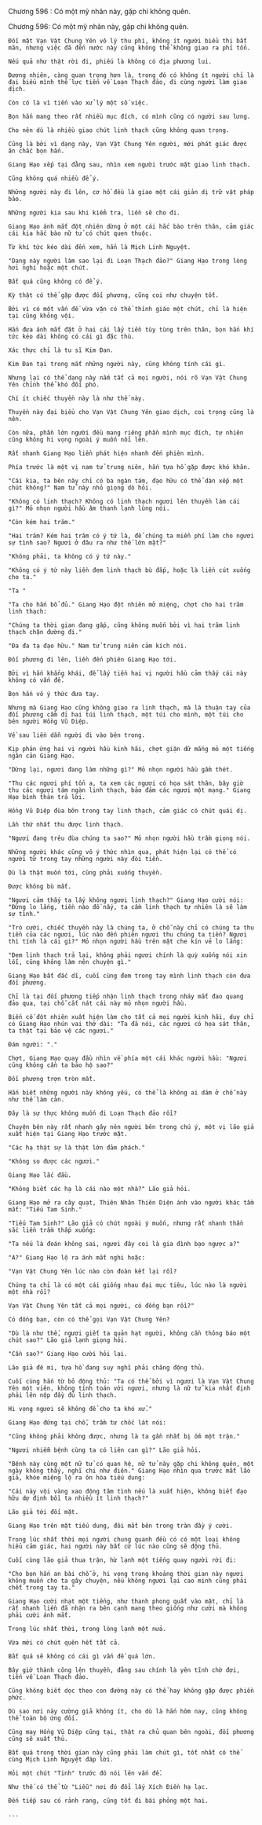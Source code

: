 




Chương 596 : Có một mỹ nhân này, gặp chi không quên.


Chương 596: Có một mỹ nhân này, gặp chi không quên.

	Đối mặt Vạn Vật Chung Yên vô lý thu phí, không ít người biểu thị bất mãn, nhưng việc đã đến nước này cũng không thể không giao ra phí tổn.

	Nếu quả như thật rời đi, phiếu là không có địa phương lui.

	Đương nhiên, càng quan trọng hơn là, trong đó có không ít người chỉ là đại biểu mình thế lực tiến về Loạn Thạch đảo, đi cùng người làm giao dịch.

	Còn có là vì tiến vào xử lý một số việc.

	Bọn hắn mang theo rất nhiều mục đích, có mình cũng có người sau lưng.

	Cho nên dù là nhiều giao chút linh thạch cũng không quan trọng.

	Cũng là bởi vì dạng này, Vạn Vật Chung Yên người, mới phát giác được ăn chắc bọn hắn.

	Giang Hạo xếp tại đằng sau, nhìn xem người trước mặt giao linh thạch.

	Cũng không quá nhiều để ý.

	Những người này đi lên, cơ hồ đều là giao một cái giản dị trữ vật pháp bảo.

	Những người kia sau khi kiểm tra, liền sẽ cho đi.

	Giang Hạo ánh mắt đột nhiên dừng ở một cái hắc bào trên thân, cảm giác cái kia hắc bào nữ tử có chút quen thuộc.

	Từ khí tức kéo dài đến xem, hẳn là Mịch Linh Nguyệt.

	"Dạng này người làm sao lại đi Loạn Thạch đảo?" Giang Hạo trong lòng hơi nghi hoặc một chút.

	Bất quá cũng không có để ý.

	Kỳ thật có thể gặp được đối phương, cũng coi như chuyện tốt.

	Bởi vì có một vấn đề vừa vặn có thể thỉnh giáo một chút, chỉ là hiện tại cũng không vội.

	Hắn đưa ánh mắt đặt ở hai cái lấy tiền tùy tùng trên thân, bọn hắn khí tức kéo dài không có cái gì đặc thù.

	Xác thực chỉ là tu sĩ Kim Đan.

	Kim Đan tại trong mắt những người này, cũng không tính cái gì.

	Nhưng lại có thể dạng này nắm tất cả mọi người, nói rõ Vạn Vật Chung Yên chỉnh thể khó đối phó.

	Chí ít chiếc thuyền này là như thế này.

	Thuyền này đại biểu cho Vạn Vật Chung Yên giao dịch, coi trọng cũng là nên.

	Còn nữa, phần lớn người đều mang riêng phần mình mục đích, tự nhiên cũng không hi vọng ngoài ý muốn nổi lên.

	Rất nhanh Giang Hạo liền phát hiện nhanh đến phiên mình.

	Phía trước là một vị nam tử trung niên, hắn tựa hồ gặp được khó khăn.

	"Cái kia, ta bên này chỉ có ba ngàn tám, đạo hữu có thể dàn xếp một chút không?" Nam tử này nhỏ giọng dò hỏi.

	"Không có linh thạch? Không có linh thạch ngươi lên thuyền làm cái gì?" Mỏ nhọn người hầu âm thanh lạnh lùng nói.

	"Còn kém hai trăm."

	"Hai trăm? Kém hai trăm có ý tứ là, để chúng ta miễn phí làm cho ngươi sự tình sao? Ngươi ở đâu ra như thế lớn mặt?"

	"Không phải, ta không có ý tứ này."

	"Không có ý tứ này liền đem linh thạch bù đắp, hoặc là liền cút xuống cho ta."

	"Ta "

	"Ta cho hắn bổ đủ." Giang Hạo đột nhiên mở miệng, chợt cho hai trăm linh thạch:

	"Chúng ta thời gian đang gấp, cũng không muốn bởi vì hai trăm linh thạch chặn đường đi."

	"Đa đa tạ đạo hữu." Nam tử trung niên cảm kích nói.

	Đối phương đi lên, liền đến phiên Giang Hạo tới.

	Bởi vì hắn khẳng khái, để lấy tiền hai vị người hầu cảm thấy cái này không có vấn đề.

	Bọn hắn vô ý thức đưa tay.

	Nhưng mà Giang Hạo cũng không giao ra linh thạch, mà là thuận tay của đối phương cầm đi hai túi linh thạch, một túi cho mình, một túi cho bên người Hồng Vũ Diệp.

	Về sau liền dẫn người đi vào bên trong.

	Kịp phản ứng hai vị người hầu kinh hãi, chợt giận dữ mắng mỏ một tiếng ngăn cản Giang Hạo.

	"Dừng lại, ngươi đang làm những gì?" Mỏ nhọn người hầu gầm thét.

	"Thu các ngươi phí tổn a, ta xem các ngươi có họa sát thân, bây giờ thu các ngươi tám ngàn linh thạch, bảo đảm các ngươi một mạng." Giang Hạo bình thản trả lời.

	Hồng Vũ Diệp đùa bỡn trong tay linh thạch, cảm giác có chút quái dị.

	Lần thứ nhất thu được linh thạch.

	"Ngươi đang trêu đùa chúng ta sao?" Mỏ nhọn người hầu trầm giọng nói.

	Những người khác cũng vô ý thức nhìn qua, phát hiện lại có thể có người từ trong tay những người này đòi tiền.

	Dù là thật muốn tới, cũng phải xuống thuyền.

	Được không bù mất.

	"Ngươi cảm thấy ta lấy không ngươi linh thạch?" Giang Hạo cười nói: "Đừng lo lắng, tiền nào đồ nấy, ta cầm linh thạch tự nhiên là sẽ làm sự tình."

	"Trò cười, chiếc thuyền này là chúng ta, ở chỗ này chỉ có chúng ta thu tiền của các ngươi, lúc nào đến phiên ngươi thu chúng ta tiền? Ngươi thì tính là cái gì?" Mỏ nhọn người hầu trên mặt che kín vẻ lo lắng:

	"Đem linh thạch trả lại, không phải ngươi chính là quỳ xuống nói xin lỗi, cũng không làm nên chuyện gì."

	Giang Hạo bất đắc dĩ, cuối cùng đem trong tay mình linh thạch còn đưa đối phương.

	Chỉ là tại đối phương tiếp nhận linh thạch trong nháy mắt đao quang đảo qua, tại chỗ cắt nát cái này mỏ nhọn người hầu.

	Biến cố đột nhiên xuất hiện làm cho tất cả mọi người kinh hãi, duy chỉ có Giang Hạo nhún vai thở dài: "Ta đã nói, các ngươi có họa sát thân, ta thật tại bảo vệ các ngươi."

	Đám người: "."

	Chợt, Giang Hạo quay đầu nhìn về phía một cái khác người hầu: "Ngươi cũng không cần ta bảo hộ sao?"

	Đối phương trợn tròn mắt.

	Hắn biết những người này không yếu, có thể là không ai dám ở chỗ này như thế làm càn.

	Đây là sự thực không muốn đi Loạn Thạch đảo rồi?

	Chuyện bên này rất nhanh gây nên người bên trong chú ý, một vị lão giả xuất hiện tại Giang Hạo trước mặt.

	"Các hạ thật sự là thật lớn đảm phách."

	"Không so được các ngươi."

	Giang Hạo lắc đầu.

	"Không biết các hạ là cái nào một nhà?" Lão giả hỏi.

	Giang Hạo mở ra cây quạt, Thiên Nhân Thiên Diện ánh vào người khác tầm mắt: "Tiếu Tam Sinh."

	"Tiếu Tam Sinh?" Lão giả có chút ngoài ý muốn, nhưng rất nhanh thần sắc liền trầm thấp xuống:

	"Ta nếu là đoán không sai, ngươi đây coi là gia đình bạo ngược a?"

	"A?" Giang Hạo lộ ra ánh mắt nghi hoặc:

	"Vạn Vật Chung Yên lúc nào còn đoàn kết lại rồi?

	Chúng ta chỉ là có một cái giống nhau đại mục tiêu, lúc nào là người một nhà rồi?

	Vạn Vật Chung Yên tất cả mọi người, có đồng bạn rồi?"

	Có đồng bạn, còn có thể gọi Vạn Vật Chung Yên?

	"Dù là như thế, ngươi giết ta quản hạt người, không cần thông báo một chút sao?" Lão giả lạnh giọng hỏi.

	"Cần sao?" Giang Hạo cười hỏi lại.

	Lão giả đê mi, tựa hồ đang suy nghĩ phải chăng động thủ.

	Cuối cùng hắn từ bỏ động thủ: "Ta có thể bởi vì ngươi là Vạn Vật Chung Yên một viên, không tính toán với ngươi, nhưng là nữ tử kia nhất định phải lên nộp đầy đủ linh thạch.

	Hi vọng ngươi sẽ không để cho ta khó xử."

	Giang Hạo đứng tại chỗ, trầm tư chốc lát nói:

	"Cũng không phải không được, nhưng là ta gần nhất bị ốm một trận."

	"Ngươi nhiễm bệnh cùng ta có liên can gì?" Lão giả hỏi.

	"Bệnh này cùng một nữ tử có quan hệ, nữ tử này gặp chi không quên, một ngày không thấy, nghĩ chi như điên." Giang Hạo nhìn qua trước mắt lão giả, khóe miệng lộ ra ôn hòa tiếu dung:

	"Cái này vội vàng xao động tâm tình nếu là xuất hiện, không biết đạo hữu dự định bồi ta nhiều ít linh thạch?"

	Lão giả tới đối mặt.

	Giang Hạo trên mặt tiếu dung, đôi mắt bên trong tràn đầy ý cười.

	Trong lúc nhất thời mọi người chung quanh đều có có một loại không hiểu cảm giác, hai người này bất cứ lúc nào cũng sẽ động thủ.

	Cuối cùng lão giả thua trận, hừ lạnh một tiếng quay người rời đi:

	"Cho bọn hắn an bài chỗ ở, hi vọng trong khoảng thời gian này ngươi không muốn cho ta gây chuyện, nếu không ngươi lại cao minh cũng phải chết trong tay ta."

	Giang Hạo cười nhạt một tiếng, như thanh phong quất vào mặt, chỉ là rất nhanh liền đã nhận ra bên cạnh mang theo giống như cười mà không phải cười ánh mắt.

	Trong lúc nhất thời, trong lòng lạnh một nửa.

	Vừa mới có chút quên hết tất cả.

	Bất quá sẽ không có cái gì vấn đề quá lớn.

	Bây giờ thành công lên thuyền, đằng sau chính là yên tĩnh chờ đợi, tiến về Loạn Thạch đảo.

	Cũng không biết dọc theo con đường này có thể hay không gặp được phiền phức.

	Dù sao nơi này cường giả không ít, cho dù là hắn hôm nay, cũng không thể toàn bộ ứng đối.

	Cũng may Hồng Vũ Diệp cũng tại, thật ra chủ quan bên ngoài, đối phương cũng sẽ xuất thủ.

	Bất quá trong thời gian này cũng phải làm chút gì, tốt nhất có thể cùng Mịch Linh Nguyệt đáp lời.

	Hỏi một chút "Tinh" trước đó nói lên vấn đề.

	Như thế có thể từ "Liễu" nơi đó đổi lấy Xích Điền hạ lạc.

	Đến tiếp sau có rảnh rang, cũng tốt đi bái phỏng một hai.

	...




